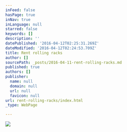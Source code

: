 ```yaml
---
inFeed: false
hasPage: true
inNav: true
inLanguage: null
starred: false
keywords: []
description: ''
datePublished: '2016-04-12T02:25:31.269Z'
dateModified: '2016-04-12T02:24:53.709Z'
title: Rent rolling racks
author: []
sourcePath: _posts/2016-04-11-rent-rolling-racks.md
published: true
authors: []
publisher:
  name: null
  domain: null
  url: null
  favicon: null
url: rent-rolling-racks/index.html
_type: WebPage

---
```

![](https://s3-us-west-2.amazonaws.com/the-grid-img/p/2f2ae5dcc1867cd7595fc9fd078449e663d83a02.jpg)